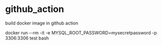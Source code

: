 # github_action
build docker image in github action

docker run --rm -it -e MYSQL_ROOT_PASSWORD=mysecretpassword -p 3306:3306 test bash

